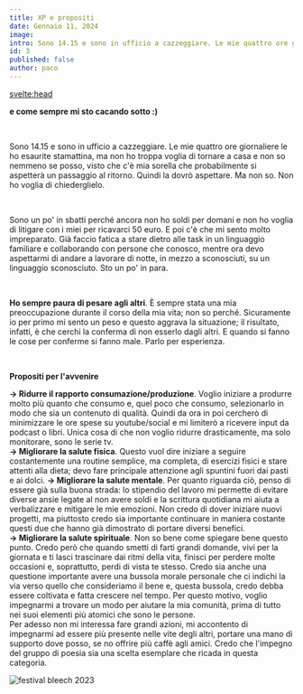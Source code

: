 ```yaml
---
title: XP e propositi
date: Gennaio 11, 2024
image: 
intro: Sono 14.15 e sono in ufficio a cazzeggiare. Le mie quattro ore giornaliere le ho esaurite stamattina, ma non ho troppa voglia di tornare a casa e non so nemmeno se posso, visto che c'è mia sorella che probabilmente si aspetterà un passaggio al ritorno. Quindi la dovrò aspettare. Ma non so. Non ho voglia di chiederglielo.
id: 3
published: false
author: paco
---
```


<script>
	import List from '$lib/components/List.svelte';
	
  let list  = [
    { title: 'aa', content: 'a'},
    { title: 'aa', content: 'a'},
    { title: 'aaa', content: 'aa'},
  ]
</script>

<svelte:head>
  <title>{title} | {author}</title>
</svelte:head>

<!-- <List {list} /> -->

<strong>e come sempre mi sto cacando sotto :)</strong>

<br>

Sono 14.15 e sono in ufficio a cazzeggiare. Le mie quattro ore giornaliere le ho esaurite stamattina, ma non ho troppa voglia di tornare a casa e non so nemmeno se posso, visto che c'è mia sorella che probabilmente si aspetterà un passaggio al ritorno. Quindi la dovrò aspettare. Ma non so. Non ho voglia di chiederglielo.

<br>

Sono un po' in sbatti perché ancora non ho soldi per domani e non ho voglia di litigare con i miei per ricavarci 50 euro. E poi c'è che mi sento molto impreparato. Già faccio fatica a stare dietro alle task in un linguaggio familiare e collaborando con persone che conosco, mentre ora devo aspettarmi di andare a lavorare di notte, in mezzo a sconosciuti, su un linguaggio sconosciuto. Sto un po' in para.

<br>

**Ho sempre paura di pesare agli altri**. È sempre stata una mia preoccupazione durante il corso della mia vita; non so perché. Sicuramente io per primo mi sento un peso e questo aggrava la situazione; il risultato, infatti, è che cerchi la conferma di non esserlo dagli altri. E quando si fanno le cose per conferme si fanno male. Parlo per esperienza.

<br>

<strong>Propositi per l'avvenire</strong>

**-> Ridurre il rapporto consumazione/produzione**. Voglio iniziare a produrre molto più quanto che consumo e, quel poco che consumo, selezionarlo in modo che sia un contenuto di qualità. Quindi da ora in poi cercherò di minimizzare le ore spese su youtube/social e mi limiterò a ricevere input da podcast o libri. Unica cosa di che non voglio ridurre drasticamente, ma solo monitorare, sono le serie tv. <br>
**-> Migliorare la salute fisica**. Questo vuol dire iniziare a seguire costantemente una routine semplice, ma completa, di esercizi fisici e stare attenti alla dieta; devo fare principale attenzione agli spuntini fuori dai pasti e ai dolci.
**-> Migliorare la salute mentale**. Per quanto riguarda ciò, penso di essere già sulla buona strada: lo stipendio del lavoro mi permette di evitare diverse ansie legate al non avere soldi e la scrittura quotidiana mi aiuta a verbalizzare e mitigare le mie emozioni. Non credo di dover iniziare nuovi progetti, ma piuttosto credo sia importante continuare in maniera costante questi due che hanno già dimostrato di portare diversi benefici. <br>
**-> Migliorare la salute spirituale**. Non so bene come spiegare bene questo punto. Credo però che quando smetti di farti grandi domande, vivi per la giornata e ti lasci trascinare dai ritmi della vita, finisci per perdere molte occasioni e, soprattutto, perdi di vista te stesso. Credo sia anche una questione importante avere una bussola morale personale che ci indichi la via verso quello che consideriamo il bene e, questa bussola, credo debba essere coltivata e fatta crescere nel tempo. Per questo motivo, voglio impegnarmi a trovare un modo per aiutare la mia comunità, prima di tutto nei suoi elementi più atomici che sono le persone. <br> Per adesso non mi interessa fare grandi azioni, mi accontento di impegnarmi ad essere più presente nelle vite degli altri, portare una mano di supporto dove posso, se no offrire più caffè agli amici. Credo che l'impegno del gruppo di poesia sia una scelta esemplare che ricada in questa categoria.

![festival bleech 2023](https://cdn.masto.host/mastodonuno/media_attachments/files/111/737/974/052/998/818/small/2fe361e9b371bc15.jpg)
